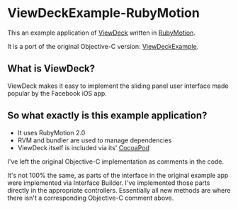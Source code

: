# ViewDeckExample-RubyMotion

This an example application of [ViewDeck](https://github.com/Inferis/ViewDeck)
written in [RubyMotion](http://www.rubymotion.com).

It is a port of the original Objective-C version: [ViewDeckExample](https://github.com/Inferis/ViewDeck/tree/master/ViewDeckExample).

## What is ViewDeck?
ViewDeck makes it easy to implement the sliding panel user interface made
popular by the Facebook iOS app.

## So what exactly is this example application?

* It uses RubyMotion 2.0
* RVM and bundler are used to manage dependencies
* ViewDeck itself is included via its' [CocoaPod](http://cocoapods.org)

I've left the original Objective-C implementation as comments in the code.

It's not 100% the same, as parts of the interface in the original example app
were implemented via Interface Builder. I've implemented those parts directly
in the appropriate controllers. Essentially all new methods are where there
isn't a corresponding Objective-C comment above.